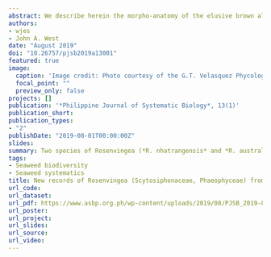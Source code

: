 ```yaml
---
abstract: We describe herein the morpho-anatomy of the elusive brown alga *Rosenvingea nhatrangensis* (Scytosiphonaceae, Phaeophyceae) and add this species to the flora of both the Philippines and Malaysia. At present, only two *Rosenvingea* species (*R. intricata* and *R. orientalis*) have been reported from both localities. We also report on the occurrence of *R. australis* in central Philippines based on molecular phylogenetic data, thus extending its distribution to the northern Pacific. First time account of the morphology of *R. australis* sporophyte under culture conditions is also provided.
authors:
- wjes
- John A. West
date: "August 2019"
doi: "10.26757/pjsb2019a13001"
featured: true
image:
  caption: 'Image credit: Photo courtesy of the G.T. Velasquez Phycological Herbarium'
  focal_point: ""
  preview_only: false
projects: []
publication: '*Philippine Journal of Systematic Biology*, 13(1)'
publication_short: 
publication_types:
- "2"
publishDate: "2019-08-01T00:00:00Z"
slides: 
summary: Two species of Rosenvingea (*R. nhatrangensis* and *R. australis*) are added to the seaweed flora of the Philippines. 
tags:
- Seaweed biodiversity
- Seaweed systematics
title: New records of Rosenvingea (Scytosiphonaceae, Phaeophyceae) from the Philippines
url_code:
url_dataset: 
url_pdf: https://www.asbp.org.ph/wp-content/uploads/2019/08/PJSB_2019-001.pdf
url_poster:
url_project: 
url_slides: 
url_source: 
url_video: 
---
```




